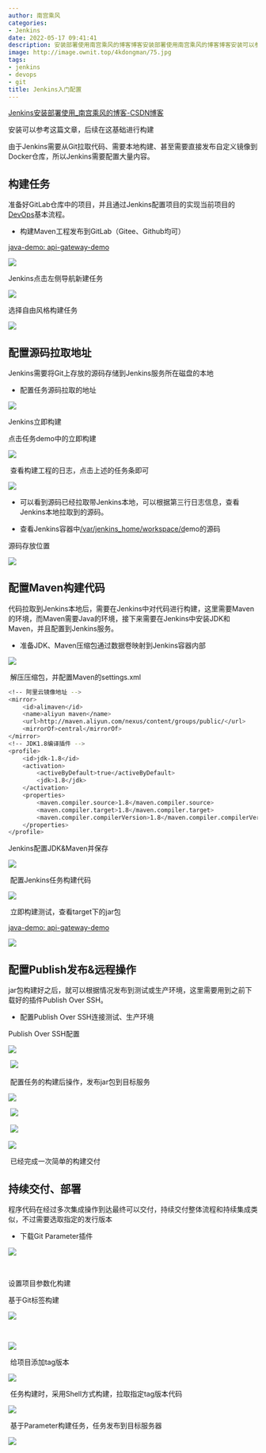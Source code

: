 ```yaml
---
author: 南宫乘风
categories:
- Jenkins
date: 2022-05-17 09:41:41
description: 安装部署使用南宫乘风的博客博客安装部署使用南宫乘风的博客博客安装可以参考这篇文章，后续在这基础进行构建由于需要从拉取代码、需要本地构建、甚至需要直接发布自定义镜像到仓库，所以需要配置大量内容。构建任务。。。。。。。
image: http://image.ownit.top/4kdongman/75.jpg
tags:
- jenkins
- devops
- git
title: Jenkins入门配置
---
```


<!--more-->

[Jenkins安装部署使用\_南宫乘风的博客-CSDN博客](https://blog.csdn.net/heian_99/article/details/124808858 "Jenkins安装部署使用_南宫乘风的博客-CSDN博客")

安装可以参考这篇文章，后续在这基础进行构建

由于Jenkins需要从Git拉取代码、需要本地构建、甚至需要直接发布自定义镜像到Docker仓库，所以Jenkins需要配置大量内容。

## 构建任务

准备好GitLab仓库中的项目，并且通过Jenkins配置项目的实现当前项目的[DevOps]()基本流程。

- 构建Maven工程发布到GitLab（Gitee、Github均可）

[java-demo: api-gateway-demo](https://gitee.com/chengfeng99/java-demo.git "java-demo: api-gateway-demo")

![](http://image.ownit.top/csdn/68376a7ce8ca4c899fab549b343f8d99.png)

Jenkins点击左侧导航新建任务

![](http://image.ownit.top/csdn/c2c788114a9a4d34adda9b09b04d4368.png)

选择自由风格构建任务

![](http://image.ownit.top/csdn/d7dc787fda9f488590cb170d6c204511.png)

## 配置源码拉取地址

Jenkins需要将Git上存放的源码存储到Jenkins服务所在磁盘的本地

- 配置任务源码拉取的地址

![](http://image.ownit.top/csdn/659875aca631427e9080a73110077e9f.png)

Jenkins立即构建

点击任务demo中的立即构建

![](http://image.ownit.top/csdn/12c022a48dcb41fa9a4f8c6ccb96df39.png)

 查看构建工程的日志，点击上述的任务条即可

![](http://image.ownit.top/csdn/3c9b59ae6e764ed2a98e5d4e38a82319.png)

- 可以看到源码已经拉取带Jenkins本地，可以根据第三行日志信息，查看Jenkins本地拉取到的源码。

- 查看Jenkins容器中[/var/jenkins\_home/workspace/d]()emo的源码

源码存放位置

![](http://image.ownit.top/csdn/fae77044512140059555ef614c6a4993.png)

## 配置Maven构建代码

代码拉取到Jenkins本地后，需要在Jenkins中对代码进行构建，这里需要Maven的环境，而Maven需要Java的环境，接下来需要在Jenkins中安装JDK和Maven，并且配置到Jenkins服务。

- 准备JDK、Maven压缩包通过数据卷映射到Jenkins容器内部

![](http://image.ownit.top/csdn/fdd9f7d5b22047918505ade55ba777ab.png)

 解压压缩包，并配置Maven的settings.xml

```bash
<!-- 阿里云镜像地址 -->
<mirror>  
    <id>alimaven</id>  
    <name>aliyun maven</name>  
    <url>http://maven.aliyun.com/nexus/content/groups/public/</url>
    <mirrorOf>central</mirrorOf>          
</mirror>
<!-- JDK1.8编译插件 -->
<profile>
    <id>jdk-1.8</id>
    <activation>
        <activeByDefault>true</activeByDefault>
        <jdk>1.8</jdk>
    </activation>
    <properties>
        <maven.compiler.source>1.8</maven.compiler.source>
        <maven.compiler.target>1.8</maven.compiler.target>
        <maven.compiler.compilerVersion>1.8</maven.compiler.compilerVersion>
    </properties>        
</profile>
```

Jenkins配置JDK\&Maven并保存

![](http://image.ownit.top/csdn/d2e8f8a9ffa34c38b8aac8833aa69821.png)

 配置Jenkins任务构建代码

![](http://image.ownit.top/csdn/2f68bbdb25aa478986424f9a06558099.png)

 立即构建测试，查看target下的jar包

[java-demo: api-gateway-demo](https://gitee.com/chengfeng99/java-demo.git "java-demo: api-gateway-demo")

![](http://image.ownit.top/csdn/c323a7c4561e44dfb6c1a2caecd8acd8.png)

## 配置Publish发布\&远程操作

jar包构建好之后，就可以根据情况发布到测试或生产环境，这里需要用到之前下载好的插件Publish Over SSH。

- 配置Publish Over SSH连接测试、生产环境

Publish Over SSH配置

![](http://image.ownit.top/csdn/04aa8a0941584adeb2060edcf22a85f3.png)

 ![](http://image.ownit.top/csdn/f2eea35e4f034083959f283638e6f5bf.png)

 配置任务的构建后操作，发布jar包到目标服务

![](http://image.ownit.top/csdn/238250c6ba2944d19002ad5e0fb42bb9.png)

 ![](http://image.ownit.top/csdn/4102647d71ac41e2be4e45b7b2e1e601.png)

 ![](http://image.ownit.top/csdn/5094833367134c6086282d76db0fd132.png)

![](http://image.ownit.top/csdn/6dabff682161452e9b7ee1027f9b7aa5.png)

 已经完成一次简单的构建交付

## 持续交付、部署

程序代码在经过多次集成操作到达最终可以交付，持续交付整体流程和持续集成类似，不过需要选取指定的发行版本

- 下载Git Parameter插件

![](http://image.ownit.top/csdn/1f595b7b5a0d404b8a6144ffd057d941.png)

 

设置项目参数化构建

基于Git标签构建

![](http://image.ownit.top/csdn/2fa818313a774b98acc2cbb5f5aba000.png)

 

![](http://image.ownit.top/csdn/2c864ec677da4947a5168b76f12201af.png)

 给项目添加tag版本

![](http://image.ownit.top/csdn/ce487a64e8c14962b199940e75a5aa3e.png)

 任务构建时，采用Shell方式构建，拉取指定tag版本代码

![](http://image.ownit.top/csdn/099dbd89f8ce41f980a6f0272bb732fc.png)

 基于Parameter构建任务，任务发布到目标服务器

![](http://image.ownit.top/csdn/54a960e298ab425598b3062eeba170b3.png)